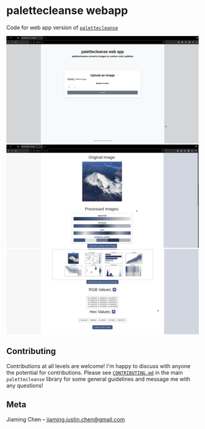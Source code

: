 # palettecleanse webapp
Code for web app version of [`palettecleanse`](https://github.com/sansona/palettecleanse)

![index](images/index.png "Index")
![result](images/result.png "Result")
![result2](images/result2.png "Result2")

## Contributing
Contributions at all levels are welcome! I'm happy to discuss with anyone the potential for contributions. Please see [`CONTRIBUTING.md`](https://github.com/sansona/palettecleanse/blob/main/CONTRIBUTING.md) in the main `palettecleanse` library for some general guidelines and message me with any questions!

## Meta
Jiaming Chen –  jiaming.justin.chen@gmail.com